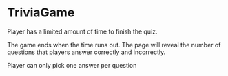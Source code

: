 # TriviaGame

Player has a limited amount of time to finish the quiz. 

The game ends when the time runs out. The page will reveal the number of questions that players answer correctly and incorrectly.

Player can only pick one answer per question
